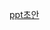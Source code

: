 [ppt초안](https://o365cup-my.sharepoint.com/:p:/g/personal/20190753_student_cup_ac_kr/EZD5sCKCFgRAiyneZ8HHSXkB458MpxlotEUi9GlJwQqvIQ?e=JWNglQ)
